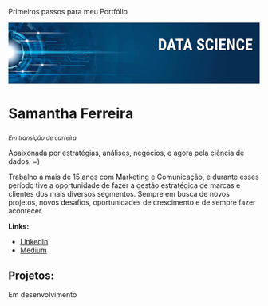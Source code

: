 Primeiros passos para meu Portfólio 

<p align="center">
  <img src="banner.png" >
</p>

# Samantha Ferreira 
<sub>*Em transição de carreira* 

Apaixonada por estratégias, análises, negócios, e agora pela ciência de dados. =)
  
Trabalho a mais de 15 anos com Marketing e Comunicação, e durante esses período tive a oportunidade de fazer a gestão estratégica de marcas e clientes dos mais diversos segmentos. 
Sempre em busca de novos projetos, novos desafios, oportunidades de crescimento e de sempre fazer acontecer. 

**Links:**
* [LinkedIn](linkedin.com/in/samanthafhs)
* [Medium](medium.com/@samantha.shf)


## Projetos:
Em desenvolvimento
